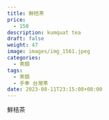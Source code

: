 ```yaml
---
title: 鮮桔茶
price:
  - 150
description: kumquat tea
draft: false
weight: 47
image: images/img_1561.jpeg
categories:
  - 茶類
tags:
  - 茶類
  - 手奉 台灣茶
date: 2023-08-11T23:15:08+08:00
---
```


 鮮桔茶
